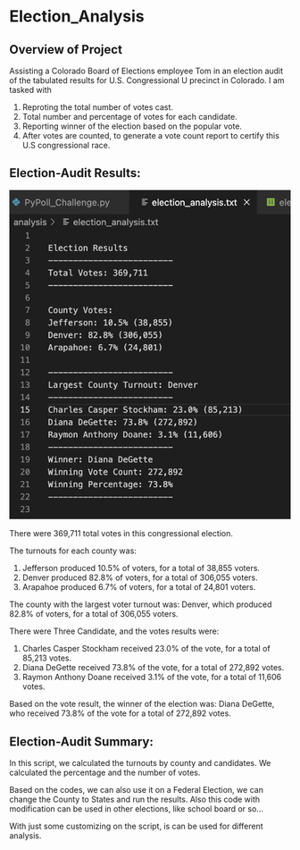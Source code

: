 # Election_Analysis

## Overview of Project
Assisting a Colorado Board of Elections employee Tom in an election audit of the tabulated results for U.S. Congressional U precinct in Colorado. I am tasked with
  1. Reproting the total number of votes cast.
  2. Total number and percentage of votes for each candidate.
  3. Reporting winner of the election based on the popular vote.
  4. After votes are counted, to generate a vote count report to certify this U.S congressional race.


## Election-Audit Results:
![this is an image](https://github.com/Orangexinlan/Election_Analysis/blob/3f8617dd37ea845bb9c91d2279b2ed813e2ebe75/Resources/Election_Results.png)

There were 369,711 total votes in this congressional election. 

The turnouts for each county was:
  1. Jefferson produced 10.5% of voters, for a total of 38,855 voters.
  2. Denver produced 82.8% of voters, for a total of 306,055 voters.
  3. Arapahoe produced 6.7% of voters, for a total of 24,801 voters.
  
The county with the largest voter turnout was: Denver, which produced 82.8% of voters, for a total of 306,055 voters.

There were Three Candidate, and the votes results were:
  1. Charles Casper Stockham received 23.0% of the vote, for a total of 85,213 votes.
  2. Diana DeGette received 73.8% of the vote, for a total of 272,892 votes.
  3. Raymon Anthony Doane received 3.1% of the vote, for a total of 11,606 votes.
  
 Based on the vote result, the winner of the election was:
   Diana DeGette, who received 73.8% of the vote for a total of 272,892 votes.
 
## Election-Audit Summary:
In this script, we calculated the turnouts by county and candidates. We calculated the percentage and the number of votes.

Based on the codes, we can also use it on a Federal Election, we can change the County to States and run the results.
Also this code with modification can be used in other elections, like school board or so...

With just some customizing on the script, is can be used for different analysis.
